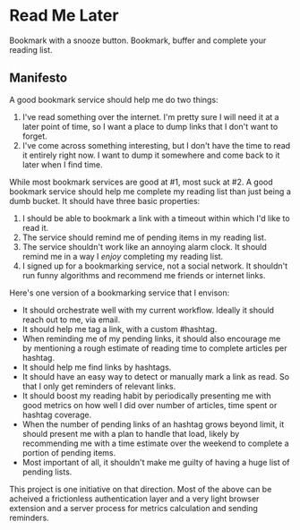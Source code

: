 # Read Me Later
Bookmark with a snooze button. Bookmark, buffer and complete your reading list. 


## Manifesto
A good bookmark service should help me do two things: 
1.  I've read something over the internet. I'm pretty sure I will need it at a later point of time, so I want a place to dump links that I don't want to forget. 
2.  I've come across something interesting, but I don't have the time to read it entirely right now. I want to dump it somewhere and come back to it later when I find time.

While most bookmark services are good at #1, most suck at #2. A good bookmark service should help me complete my reading list than just being a dumb bucket. It should have three basic properties:

1. I should be able to bookmark a link with a timeout within which I'd like to read it.
2. The service should remind me of pending items in my reading list.
3. The service shouldn't work like an annoying alarm clock. It should remind me in a way I *enjoy* completing my reading list.
4. I signed up for a bookmarking service, not a social network. It shouldn't run funny algorithms and recommend me friends or internet links.

Here's one version of a bookmarking service that I envison:

+ It should orchestrate well with my current workflow. Ideally it should reach out to me, via email.  
+ It should help me tag a link, with a custom #hashtag.  
+ When reminding me of my pending links, it should also encourage me by mentioning a rough estimate of reading time to complete articles per hashtag.  
+ It should help me find links by hashtags.  
+ It should have an easy way to detect or manually mark a link as read. So that I only get reminders of relevant links.   
+ It should boost my reading habit by periodically presenting me with good metrics on how well I did over number of articles, time spent or hashtag coverage.   
+ When the number of pending links of an hashtag grows beyond limit, it should present me with a plan to handle that load, likely by recommending me with a time estimate over the weekend to complete a portion of pending items.  
+ Most important of all, it shouldn't make me guilty of having a huge list of pending lists.  


This project is one initiative on that direction. Most of the above can be acheived a frictionless authentication layer and a very light browser extension and a server process for metrics calculation and sending reminders. 





